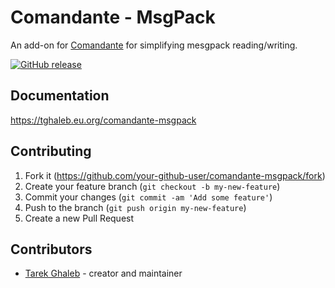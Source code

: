 # Comandante - MsgPack
An add-on for [Comandante](https://github.com/tghaleb/comandante/) for simplifying mesgpack reading/writing.

[![GitHub release](https://img.shields.io/github/release/tghaleb/comandante-msgpack.svg)](https://github.com/tghaleb/comandante-msgpack/releases)

## Documentation

<https://tghaleb.eu.org/comandante-msgpack>

## Contributing

1. Fork it (<https://github.com/your-github-user/comandante-msgpack/fork>)
2. Create your feature branch (`git checkout -b my-new-feature`)
3. Commit your changes (`git commit -am 'Add some feature'`)
4. Push to the branch (`git push origin my-new-feature`)
5. Create a new Pull Request

## Contributors

- [Tarek Ghaleb](https://github.com/tghaleb) - creator and maintainer
